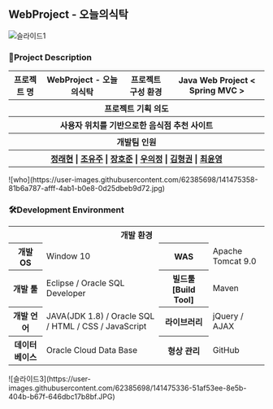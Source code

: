 ## WebProject - 오늘의식탁
![슬라이드1](https://user-images.githubusercontent.com/62385698/141475374-7b53812a-a562-43e7-8981-0bce18722a17.JPG)
### 🙌Project Description
<table>
  <tr>
    <th>프로젝트 명</th>
    <th>WebProject - 오늘의식탁</th>
    <th>프로젝트 구성 환경</th>
    <th>Java Web Project < Spring MVC ></th>
  </tr>
   <tr>
    <th colspan="4">프로젝트 기획 의도</th>
  </tr>
  <tr>
    <th colspan="4">사용자 위치를 기반으로한 음식점 추천 사이트</th>
  </tr>
  <tr>
    <th colspan="4">개발팀 인원</th>
  </tr>
  <tr>
    <th colspan="4">
      <a href="https://github.com/RaeHyeonJeong">정래현</a> | 
      <a href="https://github.com/Y00J00">조유주</a> | 
      <a href="https://github.com/h-oho">장호준</a> | 
      <a href="https://github.com/WOOUIJEONG">우의정</a> | 
      <a href="https://github.com/hyeonggwon">김형권</a> | 
      <a href="https://github.com/ChoiYoonYoung09">최윤영</a>
    </th>
  </tr>
  
</table>
![who](https://user-images.githubusercontent.com/62385698/141475358-81b6a787-afff-4ab1-b0e8-0d25dbeb9d72.jpg)


### 🛠️Development Environment

<table>
  <tr>
    <th colspan="4">개발 환경</th>
  </tr>
  <tr>
    <th>개발 OS</th>
    <td>Window 10</td>
    <th>WAS</th>
    <td>Apache Tomcat 9.0</td>
  </tr>
  <tr>
    <th>개발 툴</th>
    <td>Eclipse / Oracle SQL Developer</td>
    <th>빌드툴 [Build Tool]</th>
    <td>Maven</td>
  </tr>
  <tr>
    <th>개발 언어</th>
    <td>JAVA(JDK 1.8) / Oracle SQL / HTML / CSS / JavaScript</td>
    <th>라이브러리</th>
    <td>jQuery / AJAX</td>
  </tr>
  <tr>
    <th>데이터 베이스</th>
    <td>Oracle Cloud Data Base</td>
    <th >형상 관리</th>
    <td >GitHub</td>
  </tr>
</table>
![슬라이드3](https://user-images.githubusercontent.com/62385698/141475336-51af53ee-8e5b-404b-b67f-646dbc17b8bf.JPG)




